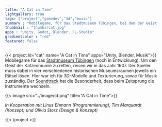 ```yaml
---
title: "A Cat in Time"
lightgallery: true
tags: ["project","gamedev","3d","music"]
summary : "Mobilegame, für das Stadtmuseum Tübingen, bei dem der Geist einer Katze uns durch das Museum und die Zeit führt."
thumbnail : "thumbs/cat.jpg"
apps : "Unity, Godot, Blender, FL-Studio"
gradientcolor : "red"
featured: false
---
```


{{< project id="cat" name="A Cat in Time" apps="Unity, Blender, Musik">}}
Mobilegame für das [Stadtmuseum Tübingen](https://www.tuebingen.de/stadtmuseum/) (noch in Entwicklung). Um den Geist der Katzenmumie zu retten, reisen wir in das Jahr 1607. Der Spieler muss dabei in vier verschiedenen historischen Museumsräumen jeweils ein Rätsel lösen. Hier war ich für 3D-Modelle und Texturierung, sowie für Musik zuständig. Der [Soundtrack](/music/#a-cat-in-timeprojectscat--soundtrack) hat die Besonderheit, dass beim Zeitsprung die Instrumente wechseln.


{{< image src="../image/ct.png" title="A Cat in Time">}}

*In Kooperation mit Linus Ehmann (Programmierung), Tim Marquardt (Konzept) und Olivia Storz (Design & Konzept)*

{{< /project >}}